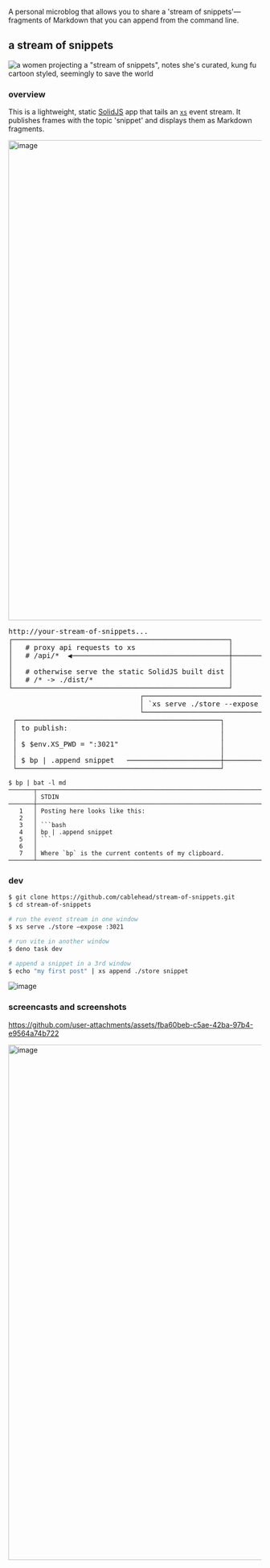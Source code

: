 A personal microblog that allows you to share a 'stream of snippets'—fragments of Markdown that you can append from the command line.

## a stream of snippets

![a women projecting a "stream of snippets", notes she's curated, kung fu cartoon styled, seemingly to save the world](https://github.com/user-attachments/assets/9f631a69-c017-4b1d-9a8f-774e059e578b)

### overview

This is a lightweight, static [SolidJS](https://www.solidjs.com) app that tails an [`xs`](https://github.com/cablehead/xs) event stream. It publishes frames with the topic 'snippet' and displays them as Markdown fragments.

<img width="954" alt="image" src="https://github.com/user-attachments/assets/963b3fac-2eb3-411f-a88f-87635958bf5b">

<pre>
http://your-stream-of-snippets...
┌───────────────────────────────────────────────────┐
│   # proxy api requests to xs                      │
│   # /api/*  ◀─────────────────────────────────────┼────────┐
│                                                   │        │
│   # otherwise serve the static SolidJS built dist │        │
│   # /* -> ./dist/*                                │        │
└───────────────────────────────────────────────────┘        │
                               ┌─────────────────────────────┴─────┐
                               │ `xs serve ./store --expose :3021` │
                               └──────────────────────────────▲────┘
 ┌────────────────────────────────────────────────┐           │
 │ to publish:                                    │           │
 │                                                │           │
 │ $ $env.XS_PWD = ":3021"                        │           │
 │                                                │           │
 │ $ bp | .append snippet   ──────────────────────┼───────────┘
 └────────────────────────────────────────────────┘
</pre>

```
$ bp | bat -l md
───────┬────────────────────────────────────────────────────────────────────────
       │ STDIN
───────┼────────────────────────────────────────────────────────────────────────
   1   │ Posting here looks like this:
   2   │
   3   │ ```bash
   4   │ bp | .append snippet
   5   │ ```
   6   │
   7   │ Where `bp` is the current contents of my clipboard.
───────┴────────────────────────────────────────────────────────────────────────
```

### dev

```bash
$ git clone https://github.com/cablehead/stream-of-snippets.git
$ cd stream-of-snippets

# run the event stream in one window
$ xs serve ./store —expose :3021

# run vite in another window
$ deno task dev

# append a snippet in a 3rd window
$ echo "my first post" | xs append ./store snippet
```

![image](https://github.com/user-attachments/assets/ffcb4947-209f-407a-81b7-653d24d01eff)

### screencasts and screenshots


https://github.com/user-attachments/assets/fba60beb-c5ae-42ba-97b4-e9564a74b722

<img width="1024" alt="image" src="https://github.com/user-attachments/assets/d20189c4-3f13-4595-b0b5-b5fdc11cf518">

